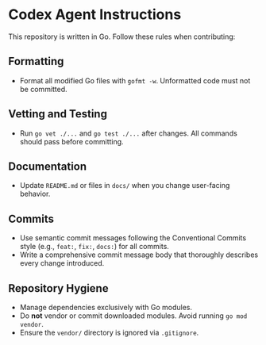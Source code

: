 # Codex Agent Instructions

This repository is written in Go. Follow these rules when contributing:

## Formatting

- Format all modified Go files with `gofmt -w`. Unformatted code must not be committed.

## Vetting and Testing

- Run `go vet ./...` and `go test ./...` after changes. All commands should pass before committing.

## Documentation

- Update `README.md` or files in `docs/` when you change user-facing behavior.

## Commits

- Use semantic commit messages following the Conventional Commits style (e.g.,
  `feat:`, `fix:`, `docs:`) for all commits.
- Write a comprehensive commit message body that thoroughly describes every
  change introduced.

## Repository Hygiene

- Manage dependencies exclusively with Go modules.
- Do **not** vendor or commit downloaded modules. Avoid running `go mod vendor`.
- Ensure the `vendor/` directory is ignored via `.gitignore`.

